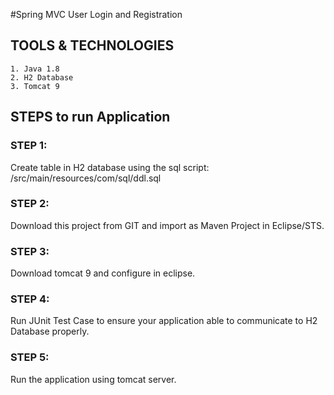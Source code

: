 #Spring MVC User Login and Registration

## TOOLS & TECHNOLOGIES
	1. Java 1.8
	2. H2 Database
	3. Tomcat 9

## STEPS to run Application

### STEP 1: 
Create table in H2 database using the sql script: /src/main/resources/com/sql/ddl.sql

### STEP 2: 
Download this project from GIT and import as Maven Project in Eclipse/STS.

### STEP 3: 
Download tomcat 9 and configure in eclipse.

### STEP 4: 
Run JUnit Test Case to ensure your application able to communicate to H2 Database properly.

### STEP 5: 
Run the application using tomcat server.